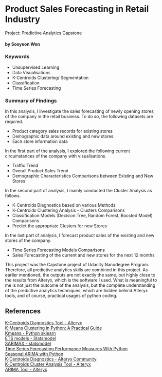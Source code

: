 # Product Sales Forecasting in Retail Industry
Project: Predictive Analytics Capstone


#### by Sooyeon Won

### Keywords
- Unsupervised Learning
- Data Visualisations
- K-Centroids Clustering/ Segmentation
- Classification 
- Time Series Forecasting 


### Summary of Findings

In this analysis, I investigate the sales forecasting of newly opening stores of the company in the retail business. To do so, the following datasets are required.
- Product category sales records for existing stores
- Demographic data around existing and new stores
- Each store information data

In the first part of the analysis, I explored the following current circumstances of the company with visualisations.
- Traffic Trend
- Overall Product Sales Trend
- Demographic Characteristics Comparisons between Existing and New Stores

In the second part of analysis, I mainly conducted the Cluster Analysis as follows.
- K-Centroids Diagnostics based on various Methods
- K-Centroids Clustering Analysis - Clusters Comparisons
- Classification Models (Decision Tree, Random Forest, Boosted Model) Comparisons
- Predict the appropriate Clusters for new Stores

In the last part of analysis, I forecast product sales of the existing and new stores of the company.
- Time Series Forecasting Models Comparisons
- Sales Forecasting of the current and new stores for the next 12 months

This project was the Capstone project of Udacity Nanodegree Program. Therefore, all predictive analytics skills are combined in this project. As earlier mentioned, the outputs are not exactly the same, but highly close to the results from Alteryx, which is the software I used. What is meaningful to me is not just the outcome of the analysis, but the complete understanding of the predictive analytics techniques, which are hidden behind Alteryx tools, and of course, practical usages of python coding.


## References 

[K-Centroids Diagnostics Tool - Alteryx](https://help.alteryx.com/current/designer/k-centroids-diagnostics-tool)<br>
[K-Means Clustering in Python: A Practical Guide](https://realpython.com/k-means-clustering-python/)<br>
[Kmeans - Python sklearn](https://scikit-learn.org/stable/modules/generated/sklearn.cluster.KMeans.html)<br>
[ETS models - Statsmodel](https://www.statsmodels.org/stable/examples/notebooks/generated/ets.html?highlight=get_prediction#)<br>
[SARIMAX - statsmodel](https://www.statsmodels.org/dev/generated/statsmodels.tsa.statespace.sarimax.SARIMAX.html)<br>
[Time Series Forecasting Performance Measures With Python](https://machinelearningmastery.com/time-series-forecasting-performance-measures-with-python/)<br>
[Seasonal ARIMA with Python](https://www.seanabu.com/2016/03/22/time-series-seasonal-ARIMA-model-in-python/)<br>
[K-Centroids Diagnostics - Alteryx Community](https://community.alteryx.com/t5/Alteryx-Designer-Knowledge-Base/Tool-Mastery-K-Centroids-Diagnostics/ta-p/302311)<br>
[K-Centroids Cluster Analysis Tool - Alteryx](https://help.alteryx.com/current/designer/k-centroids-cluster-analysis-tool)<br>
[ARIMA Tool - Alteryx](https://help.alteryx.com/current/designer/arima-tool)<br>
